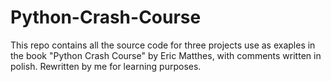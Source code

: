 # Python-Crash-Course
This repo contains all the source code for three projects use as exaples in the book "Python Crash Course" by Eric Matthes, with comments written in polish. Rewritten by me for learning purposes.
